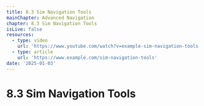 ```yaml
---
title: 8.3 Sim Navigation Tools
mainChapter: Advanced Navigation
chapter: 8.3 Sim Navigation Tools
isLive: false
resources:
  - type: video
    url: 'https://www.youtube.com/watch?v=example-sim-navigation-tools'
  - type: article
    url: 'https://www.example.com/sim-navigation-tools'
date: '2025-01-03'
---
```


# 8.3 Sim Navigation Tools
